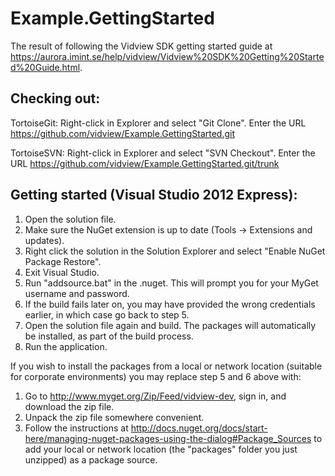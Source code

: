 Example.GettingStarted
======================

The result of following the Vidview SDK getting started guide at https://aurora.imint.se/help/vidview/Vidview%20SDK%20Getting%20Started%20Guide.html.

Checking out:
-------------
TortoiseGit:
Right-click in Explorer and select "Git Clone". Enter the URL https://github.com/vidview/Example.GettingStarted.git

TortoiseSVN:
Right-click in Explorer and select "SVN Checkout". Enter the URL https://github.com/vidview/Example.GettingStarted.git/trunk

Getting started (Visual Studio 2012 Express):
-------------------------------------
1. Open the solution file.
2. Make sure the NuGet extension is up to date (Tools -> Extensions and updates).
3. Right click the solution in the Solution Explorer and select "Enable NuGet Package Restore".
4. Exit Visual Studio.
5. Run "addsource.bat" in the .nuget. This will prompt you for your MyGet username and password.
6. If the build fails later on, you may have provided the wrong credentials earlier, in which case go back to step 5.
7. Open the solution file again and build. The packages will automatically be installed, as part of the build process.
8. Run the application.

If you wish to install the packages from a local or network location (suitable for corporate environments) you may replace step 5 and 6 above with:

1. Go to http://www.myget.org/Zip/Feed/vidview-dev, sign in, and download the zip file.
2. Unpack the zip file somewhere convenient.
3. Follow the instructions at http://docs.nuget.org/docs/start-here/managing-nuget-packages-using-the-dialog#Package_Sources to add your local or network location (the "packages" folder you just unzipped) as a package source.
